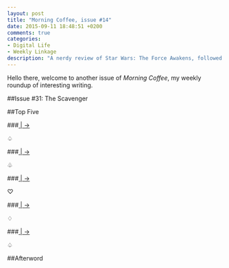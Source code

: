 ```yaml
---
layout: post
title: "Morning Coffee, issue #14"
date: 2015-09-11 18:48:51 +0200
comments: true
categories: 
- Digital Life
- Weekly Linkage
description: "A nerdy review of Star Wars: The Force Awakens, followed by some of the week’s most interesting pieces of writing." 
---
```


Hello there, welcome to another issue of _Morning Coffee_, my weekly roundup of interesting writing.

##Issue \#31: The Scavenger

##Top Five

###[ |  →]()

<p class="card-separator">♤</p>

###[ |  →]()
 
<p class="card-separator">♧</p>

###[ |  →]()

<p class="card-separator">♡</p>

###[ |  →]()

<p class="card-separator">♢</p>

###[ |  →]()

<p class="card-separator">♤</p>

##Afterword